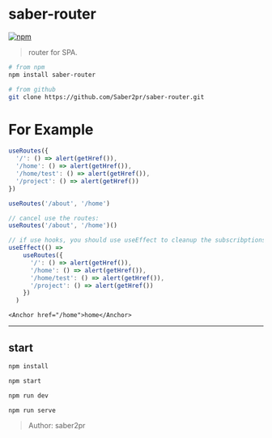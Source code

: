 # saber-router

[![npm](https://img.shields.io/npm/v/saber-router.svg?color=blue)](https://www.npmjs.com/package/saber-router)

> router for SPA.

```bash
# from npm
npm install saber-router

# from github
git clone https://github.com/Saber2pr/saber-router.git
```

# For Example

```ts
useRoutes({
  '/': () => alert(getHref()),
  '/home': () => alert(getHref()),
  '/home/test': () => alert(getHref()),
  '/project': () => alert(getHref())
})

useRoutes('/about', '/home')

// cancel use the routes:
useRoutes('/about', '/home')()

// if use hooks, you should use useEffect to cleanup the subscribptions.
useEffect(() =>
    useRoutes({
      '/': () => alert(getHref()),
      '/home': () => alert(getHref()),
      '/home/test': () => alert(getHref()),
      '/project': () => alert(getHref())
    })
  )
```

```tsx
<Anchor href="/home">home</Anchor>
```

---

## start

```bash
npm install
```

```bash
npm start

npm run dev

npm run serve
```

> Author: saber2pr
